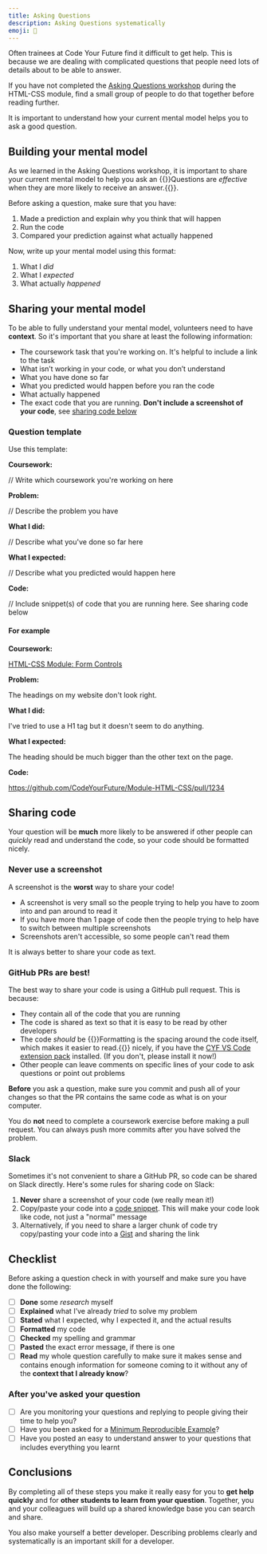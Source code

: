 ```yaml
---
title: Asking Questions
description: Asking Questions systematically
emoji: 💬
---
```


Often trainees at Code Your Future find it difficult to get help. This is because we are dealing with complicated questions that people need lots of details about to be able to answer.

<!--{{<note type="activity" title="Asking Questions workshop" >}}-->

If you have not completed the [Asking Questions workshop](../../html-css/sprints/2/day-plan/index.md#asking-questions) during the HTML-CSS module, find a small group of people to do that together before reading further.

It is important to understand how your current mental model helps you to ask a good question.

<!--{{</note>}}-->

## Building your mental model

As we learned in the Asking Questions workshop, it is important to share your current mental model to help you ask an {{<tooltip title="effective question">}}Questions are _effective_ when they are more likely to receive an answer.{{</tooltip>}}.

Before asking a question, make sure that you have:

1. Made a prediction and explain why you think that will happen
1. Run the code
1. Compared your prediction against what actually happened

Now, write up your mental model using this format:

1. What I _did_
1. What I _expected_
1. What actually _happened_

## Sharing your mental model

To be able to fully understand your mental model, volunteers need to have **context**. So it's important that you share at least the following information:

- The coursework task that you're working on. It's helpful to include a link to the task
- What isn’t working in your code, or what you don’t understand
- What you have done so far
- What you predicted would happen before you ran the code
- What actually happened
- The exact code that you are running. **Don't include a screenshot of your code**, see [sharing code below](#sharing-code)

### Question template

Use this template:

<!--{{<note type="tip" title="Request for help" >}}-->

**Coursework:**

// Write which coursework you're working on here

**Problem:**

// Describe the problem you have

**What I did:**

// Describe what you've done so far here

**What I expected:**

// Describe what you predicted would happen here

**Code:**

// Include snippet(s) of code that you are running here. See sharing code below

<!--{{</note>}}-->

#### For example

<!--{{<note type="question" title=" Request for help">}}-->

**Coursework:**

[HTML-CSS Module: Form Controls](https://github.com/CodeYourFuture/Module-HTML-CSS/issues/6)

**Problem:**

The headings on my website don't look right.

**What I did:**

I've tried to use a H1 tag but it doesn't seem to do anything.

**What I expected:**

The heading should be much bigger than the other text on the page.

**Code:**

https://github.com/CodeYourFuture/Module-HTML-CSS/pull/1234

<!--{{</note>}}-->

## Sharing code

Your question will be **much** more likely to be answered if other people can _quickly_ read and understand the code, so your code should be formatted nicely.

### Never use a screenshot

A screenshot is the **worst** way to share your code!

- A screenshot is very small so the people trying to help you have to zoom into and pan around to read it
- If you have more than 1 page of code then the people trying to help have to switch between multiple screenshots
- Screenshots aren't accessible, so some people can't read them

It is always better to share your code as text.

### GitHub PRs are best!

The best way to share your code is using a GitHub pull request. This is because:

- They contain all of the code that you are running
- The code is shared as text so that it is easy to be read by other developers
- The code _should_ be {{<tooltip title="formatted">}}Formatting is the spacing around the code itself, which makes it easier to read.{{</tooltip>}} nicely, if you have the [CYF VS Code extension pack](https://marketplace.visualstudio.com/items?itemName=CodeYourFuture.cyf-extension-pack) installed. (If you don't, please install it now!)
- Other people can leave comments on specific lines of your code to ask questions or point out problems

**Before** you ask a question, make sure you commit and push all of your changes so that the PR contains the same code as what is on your computer.

<!--{{<note type="remember" title="Remember:" >}}-->

You do **not** need to complete a coursework exercise before making a pull request. You can always push more commits after you have solved the problem.

<!--{{</note>}}-->

### Slack

Sometimes it's not convenient to share a GitHub PR, so code can be shared on Slack directly. Here's some rules for sharing code on Slack:

1. **Never** share a screenshot of your code (we really mean it!)
1. Copy/paste your code into a [code snippet](https://slack.com/intl/en-gb/help/articles/204145658-Create-or-paste-code-snippets-in-Slack). This will make your code look like code, not just a "normal" message
1. Alternatively, if you need to share a larger chunk of code try copy/pasting your code into a [Gist](https://gist.github.com/) and sharing the link

## Checklist

Before asking a question check in with yourself and make sure you have done the following:

<!--{{<note type="exercise" title="I have..." >}}-->

- [ ] **Done** some _research_ myself
- [ ] **Explained** what I’ve already _tried_ to solve my problem
- [ ] **Stated** what I expected, why I expected it, and the actual results
- [ ] **Formatted** my code
- [ ] **Checked** my spelling and grammar
- [ ] **Pasted** the exact error message, if there is one
- [ ] **Read** my whole question carefully to make sure it makes sense and contains enough information for someone coming to it without any of the **context that I already know**?

<!--{{</note>}}-->

### After you've asked your question

<!--{{<note type="exercise" title="I have checked..." >}}-->

- [ ] Are you monitoring your questions and replying to people giving their time to help you?
- [ ] Have you been asked for a [Minimum Reproducible Example](https://docs.codeyourfuture.io/trainees/guides/common-responses/create-a-minimal-reproducible-example)?
- [ ] Have you posted an easy to understand answer to your questions that includes everything you learnt

<!--{{</note>}}-->

## Conclusions

By completing all of these steps you make it really easy for you to **get help quickly** and for **other students to learn from your question**. Together, you and your colleagues will build up a shared knowledge base you can search and share.

You also make yourself a better developer. Describing problems clearly and systematically is an important skill for a developer.
